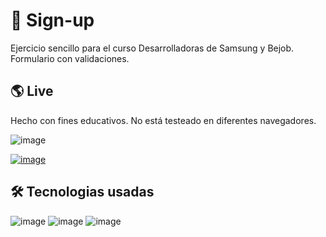 # 📄 Sign-up
Ejercicio sencillo para el curso Desarrolladoras de Samsung y Bejob. Formulario con validaciones.

## 🌎 Live
Hecho con fines educativos. No está testeado en diferentes navegadores. 

![image](https://user-images.githubusercontent.com/99412200/228345336-958ce37f-8206-4826-b057-880c4173a625.png)

[![image](https://user-images.githubusercontent.com/99412200/228370710-648e062e-cb19-4dc2-925f-d9ba6ee843cd.png)](https://rachlys.github.io/sign-up/)

## 🛠️ Tecnologias usadas
![image](https://user-images.githubusercontent.com/99412200/228368994-6b58f52b-3e10-401d-a978-e514f1b13d20.png)
![image](https://user-images.githubusercontent.com/99412200/228369027-40c7b835-b59d-4910-89c5-35943b2bcba7.png)
![image](https://user-images.githubusercontent.com/99412200/228369050-2e3596f5-ce48-49bc-bc91-a0682f327d96.png)

